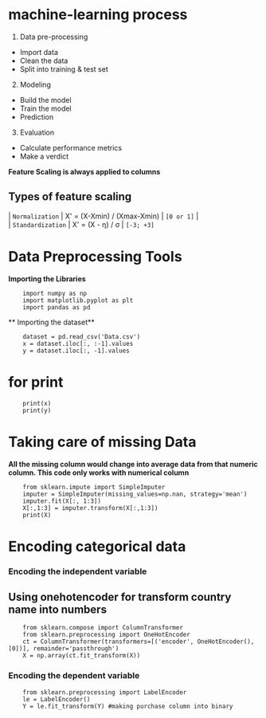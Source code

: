 # machine-learning process

1. Data pre-processing

- Import data
- Clean the data
- Split into training & test set

2. Modeling

- Build the model
- Train the model
- Prediction

3. Evaluation

- Calculate performance metrics
- Make a verdict

**Feature Scaling is always applied to columns** <br>

## Types of feature scaling <br>

| `Normalization` | X' = (X-Xmin) / (Xmax-Xmin) | `[0 or 1]` | <br>
| `Standardization` | X' = (X - η) / σ | `[-3; +3]`

# Data Preprocessing Tools

**Importing the Libraries**

```
	import numpy as np
 	import matplotlib.pyplot as plt
 	import pandas as pd
```

** Importing the dataset**

```
	dataset = pd.read_csv('Data.csv')
	x = dataset.iloc[:, :-1].values
	y = dataset.iloc[:, -1].values
```

# for print

```
	print(x)
	print(y)
```

# Taking care of missing Data

**All the missing column would change into average data from that numeric column. This code only works with numerical column**

```
	from sklearn.impute import SimpleImputer
	imputer = SimpleImputer(missing_values=np.nan, strategy='mean')
	imputer.fit(X[:, 1:3])
	X[:,1:3] = imputer.transform(X[:,1:3])
	print(X)
```

# Encoding categorical data

### Encoding the independent variable

## Using onehotencoder for transform country name into numbers

```
	from sklearn.compose import ColumnTransformer
	from sklearn.preprocessing import OneHotEncoder
	ct = ColumnTransformer(transformers=[('encoder', OneHotEncoder(), [0])], remainder='passthrough')
	X = np.array(ct.fit_transform(X))

```

### Encoding the dependent variable

```
	from sklearn.preprocessing import LabelEncoder
	le = LabelEncoder()
	Y = le.fit_transform(Y) #making purchase column into binary
```
